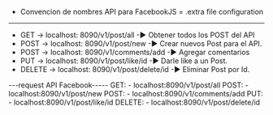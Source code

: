 - Convencion de nombres API para FacebookJS = .extra file configuration
-----------------------------------------------------------------------------
- GET -> localhost: 8090/v1/post/all   -► Obtener todos los POST del API
- POST -> localhost: 8090/v1/post/new   -► Crear nuevos Post para el API.
- POST -> localhost: 8090/v1/comments/add   -► Agregar comentarios
- PUT -> localhost: 8090/v1/post/like/id   -► Darle like a un Post.
- DELETE -> localhost: 8090/v1/post/delete/id   -► Eliminar Post por Id.


---request API Facebook-----
GET:    - localhost:8090/v1/post/all
POST:   - localhost:8090/v1/post/new
POST:   - localhost:8090/v1/comments/add
PUT:    - localhost:8090/v1/post/like/id
DELETE: - localhost:8090/v1/post/delete/id


